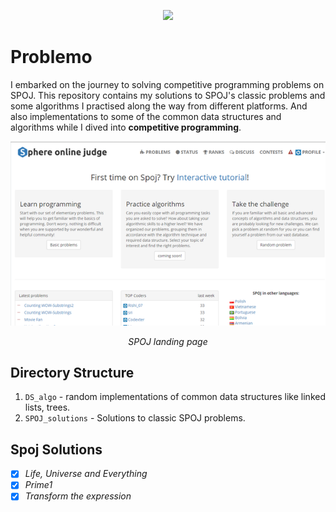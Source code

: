 <p align="center">
  <img src="https://github.com/himanshuc3/problemo/blob/master/assets/logo.png">
</p>

# Problemo
I embarked on the journey to solving competitive programming problems on SPOJ. This repository contains my solutions to SPOJ's classic problems and some algorithms I practised along the way from different platforms. And also implementations to some of the common data structures and algorithms while I dived into __competitive programming__.

<p align="center">
  <img src="https://github.com/himanshuc3/SPOJ-problems/blob/master/assets/spog_landing_page.png">
</p>
<p align="center"><i>SPOJ landing page</i></p>

## Directory Structure
  1. ```DS_algo``` - random implementations of common data structures like linked lists, trees.
  2. ```SPOJ_solutions``` - Solutions to classic SPOJ problems.
  
## Spoj Solutions
 
 - [x] *Life, Universe and Everything*
 - [x] *Prime1*
 - [x] *Transform the expression*
